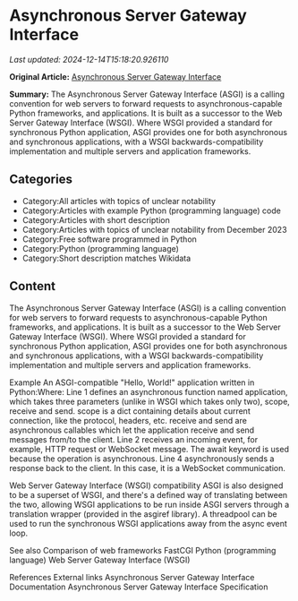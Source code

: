 # Asynchronous Server Gateway Interface

_Last updated: 2024-12-14T15:18:20.926110_

**Original Article:** [Asynchronous Server Gateway Interface](https://en.wikipedia.org/wiki/Asynchronous_Server_Gateway_Interface)

**Summary:** The Asynchronous Server Gateway Interface (ASGI) is a calling convention for web servers to forward requests to asynchronous-capable Python frameworks, and applications. It is built as a successor to the Web Server Gateway Interface (WSGI).
Where WSGI provided a standard for synchronous Python application, ASGI provides one for both asynchronous and synchronous applications, with a WSGI backwards-compatibility implementation and multiple servers and application frameworks.

## Categories
- Category:All articles with topics of unclear notability
- Category:Articles with example Python (programming language) code
- Category:Articles with short description
- Category:Articles with topics of unclear notability from December 2023
- Category:Free software programmed in Python
- Category:Python (programming language)
- Category:Short description matches Wikidata

## Content

The Asynchronous Server Gateway Interface (ASGI) is a calling convention for web servers to forward requests to asynchronous-capable Python frameworks, and applications. It is built as a successor to the Web Server Gateway Interface (WSGI).
Where WSGI provided a standard for synchronous Python application, ASGI provides one for both asynchronous and synchronous applications, with a WSGI backwards-compatibility implementation and multiple servers and application frameworks.

Example
An ASGI-compatible "Hello, World!" application written in Python:Where:
Line 1 defines an asynchronous function named application, which takes three parameters (unlike in WSGI which takes only two), scope, receive and send.
scope is a dict containing details about current connection, like the protocol, headers, etc.
receive and send are asynchronous callables which let the application receive and send messages from/to the client.
Line 2 receives an incoming event, for example, HTTP request or WebSocket message. The await keyword is used because the operation is asynchronous.
Line 4 asynchronously sends a response back to the client. In this case, it is a WebSocket communication.

Web Server Gateway Interface (WSGI) compatibility
ASGI is also designed to be a superset of WSGI, and there's a defined way of translating between the two, allowing WSGI applications to be run inside ASGI servers through a translation wrapper (provided in the asgiref library). A threadpool can be used to run the synchronous WSGI applications away from the async event loop.

See also
Comparison of web frameworks
FastCGI
Python (programming language)
 Web Server Gateway Interface (WSGI)

References
External links
Asynchronous Server Gateway Interface Documentation
Asynchronous Server Gateway Interface Specification